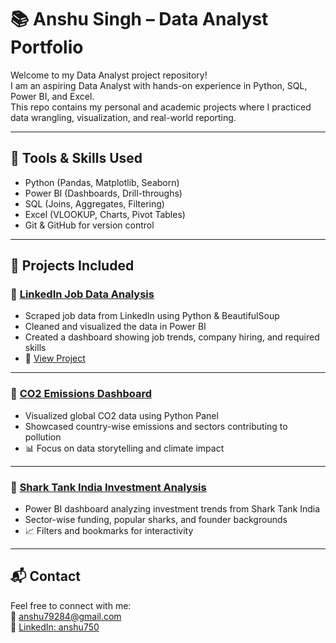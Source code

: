 # 📚 Anshu Singh – Data Analyst Portfolio

Welcome to my Data Analyst project repository!  
I am an aspiring Data Analyst with hands-on experience in Python, SQL, Power BI, and Excel.  
This repo contains my personal and academic projects where I practiced data wrangling, visualization, and real-world reporting.

---

## 🧰 Tools & Skills Used

- Python (Pandas, Matplotlib, Seaborn)
- Power BI (Dashboards, Drill-throughs)
- SQL (Joins, Aggregates, Filtering)
- Excel (VLOOKUP, Charts, Pivot Tables)
- Git & GitHub for version control

---

## 📁 Projects Included

### 🔹 [LinkedIn Job Data Analysis](./Linkedin%20job%20data%20analysis)

- Scraped job data from LinkedIn using Python & BeautifulSoup  
- Cleaned and visualized the data in Power BI  
- Created a dashboard showing job trends, company hiring, and required skills  
- 🔗 [View Project](https://github.com/mranshuusingh/Data-Analyst-/tree/main/Linkedin%20job%20data%20analysis)

---

### 🔹 [CO2 Emissions Dashboard](./co2-emissions-dashboard)

- Visualized global CO2 data using Python Panel  
- Showcased country-wise emissions and sectors contributing to pollution  
- 📊 Focus on data storytelling and climate impact

---

### 🔹 [Shark Tank India Investment Analysis](./shark-tank-dashboard)

- Power BI dashboard analyzing investment trends from Shark Tank India  
- Sector-wise funding, popular sharks, and founder backgrounds  
- 📈 Filters and bookmarks for interactivity

---

## 📬 Contact

Feel free to connect with me:  
📧 anshu79284@gmail.com  
🔗 [LinkedIn: anshu750](https://www.linkedin.com/in/anshu750/)
